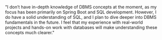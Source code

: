 "I don’t have in-depth knowledge of DBMS concepts at the moment, as my focus has been primarily on Spring Boot and SQL development. However, I do have a solid understanding of SQL, and I plan to dive deeper into DBMS fundamentals in the future. I feel that my experience with real-world projects and hands-on work with databases will make understanding these concepts much clearer."
